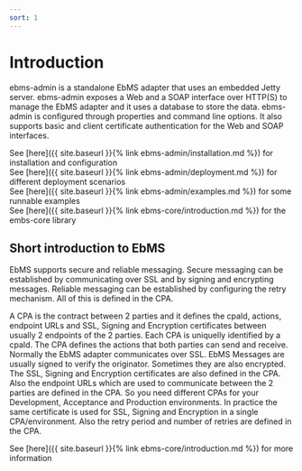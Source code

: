 ```yaml
---
sort: 1
---
```


# Introduction

ebms-admin is a standalone EbMS adapter that uses an embedded Jetty server. ebms-admin exposes a Web and a SOAP interface over HTTP(S) to manage the EbMS adapter and it uses a database to store the data. ebms-admin is configured through properties and command line options. It also supports basic and client certificate authentication for the Web and SOAP interfaces.

See [here]({{ site.baseurl }}{% link ebms-admin/installation.md %}) for installation and configuration  
See [here]({{ site.baseurl }}{% link ebms-admin/deployment.md %}) for different deployment scenarios  
See [here]({{ site.baseurl }}{% link ebms-admin/examples.md %}) for some runnable examples  
See [here]({{ site.baseurl }}{% link ebms-core/introduction.md %}) for the embs-core library

## Short introduction to EbMS

EbMS supports secure and reliable messaging. Secure messaging can be established by communicating over SSL and by signing and encrypting messages. Reliable messaging can be established by configuring the retry mechanism. All of this is defined in the CPA.

A CPA is the contract between 2 parties and it defines the cpaId, actions, endpoint URLs and SSL, Signing and Encryption certificates between usually 2 endpoints of the 2 parties. Each CPA is uniquelly identified by a cpaId. The CPA defines the actions that both parties can send and receive. Normally the EbMS adapter communicates over SSL. EbMS Messages are usually signed to verify the originator. Sometimes they are also encrypted. The SSL, Signing and Encryption certificates are also defined in the CPA. Also the endpoint URLs which are used to communicate between the 2 parties are defined in the CPA. So you need different CPAs for your Development, Acceptance and Production environments. In practice the same certificate is used for SSL, Signing and Encryption in a single CPA/environment. Also the retry period and number of retries are defined in the CPA.

See [here]({{ site.baseurl }}{% link ebms-core/introduction.md %}) for more information